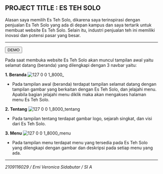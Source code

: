 ## PROJECT  TITLE : ES TEH SOLO
Alasan saya memilih Es Teh Solo, dikarena saya terinspirasi dengan penjualan Es Teh Solo yang ada di depan kampus dan saya tertarik untuk membuat website Es Teh Solo. Selain itu, industri penjualan teh ini memiliki inovasi dan potensi pasar yang besar.

<hr>

<button>DEMO</button>

Pada saat membuka website Es Teh Solo akan muncul tampilan awal yaitu selamat datang (beranda) yang dilengkapi dengan 3 navbar yaitu:

**1. Beranda**
![127 0 0 1_8000_ ](https://github.com/erniveronica/2109116029_Posttest1_Laravel/assets/119858991/ce86cbde-8040-4e08-89e7-f86595df909c)

- Pada tampilan awal (beranda) terdapat tampilan selamat datang dengan tampilan gambar yang berkaitan dengan Es Teh Solo, dan jelajahi menu. Apabila bagian jelajahi menu diklik maka akan mengakses halaman menu Es Teh Solo.


**2. Tentang**
![127 0 0 1_8000_tentang](https://github.com/erniveronica/2109116029_Posttest1_Laravel/assets/119858991/9af0159d-dbfd-4015-a536-68322b539499)

- Pada tampilan tentang terdapat gambar logo, sejarah singkat, dan visi dari Es Teh Solo.

**3. Menu**
![127 0 0 1_8000_menu](https://github.com/erniveronica/2109116029_Posttest1_Laravel/assets/119858991/7484214b-472a-4258-8817-3d5a1436dbaf)

- Pada tampilan menu terdapat menu yang tersedia pada Es Teh Solo yang dilengkapi dengan gambar dan deskripsi pada setiap menu yang ada.

<hr>

<i>2109116029 / Erni Veronica Sidabutar / SI A</i>

